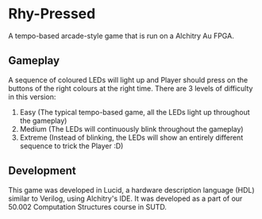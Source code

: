 # Rhy-Pressed
A tempo-based arcade-style game that is run on a Alchitry Au FPGA.

## Gameplay
A sequence of coloured LEDs will light up and Player should press on the buttons of the right colours at the right time.
There are 3 levels of difficulty in this version:
1. Easy (The typical tempo-based game, all the LEDs light up throughout the gameplay)
2. Medium (The LEDs will continuously blink throughout the gameplay)
3. Extreme (Instead of blinking, the LEDs will show an entirely different sequence to trick the Player :D)

## Development
This game was developed in Lucid, a hardware description language (HDL) similar to Verilog, using Alchitry's IDE.
It was developed as a part of our 50.002 Computation Structures course in SUTD.
